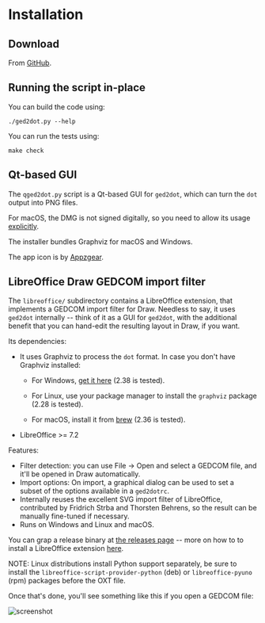 # Installation

## Download

From [GitHub](https://github.com/vmiklos/ged2dot).

## Running the script in-place

You can build the code using:

```console
./ged2dot.py --help
```

You can run the tests using:

```console
make check
```

## Qt-based GUI

The `qged2dot.py` script is a Qt-based GUI for `ged2dot`, which can turn the `dot` output into PNG
files.

For macOS, the DMG is not signed digitally, so you need to allow its usage
[explicitly](https://support.apple.com/guide/mac-help/open-a-mac-app-from-an-unidentified-developer-mh40616/mac).

The installer bundles Graphviz for macOS and Windows.

The app icon is by [Appzgear](https://icon-icons.com/icon/family-tree/120659).

## LibreOffice Draw GEDCOM import filter

The `libreoffice/` subdirectory contains a LibreOffice extension, that
implements a GEDCOM import filter for Draw. Needless to say, it uses `ged2dot`
internally -- think of it as a GUI for `ged2dot`, with the additional benefit
that you can hand-edit the resulting layout in Draw, if you want.

Its dependencies:

- It uses Graphviz to process the `dot` format. In case you don't have Graphviz
  installed:

  - For Windows, [get it here](https://graphviz.gitlab.io/_pages/Download/Download_windows.html) (2.38 is tested).

  - For Linux, use your package manager to install the `graphviz` package (2.28 is tested).

  - For macOS, install it from [brew](https://brew.sh/) (2.36 is tested).

- LibreOffice >= 7.2

Features:

- Filter detection: you can use File -> Open and select a GEDCOM file, and
  it'll be opened in Draw automatically.
- Import options: On import, a graphical dialog can be used to set a subset of
  the options available in a `ged2dotrc`.
- Internally reuses the excellent SVG import filter of LibreOffice, contributed
  by Fridrich Strba and Thorsten Behrens, so the result can be manually
  fine-tuned if necessary.
- Runs on Windows and Linux and macOS.

You can grap a release binary at [the releases page](https://github.com/vmiklos/ged2dot/releases) --
more on how to to install a LibreOffice extension
[here](https://wiki.documentfoundation.org/Documentation/HowTo/install_extension).

NOTE: Linux distributions install Python support separately, be sure to install the
`libreoffice-script-provider-python` (deb) or `libreoffice-pyuno` (rpm) packages before the OXT
file.

Once that's done, you'll see something like this if you open a GEDCOM file:

![screenshot](https://vmiklos.hu/ged2dot/libreoffice/screenshot.png)
